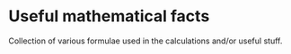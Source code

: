 # Useful mathematical facts

Collection of various formulae used in the calculations and/or useful stuff.